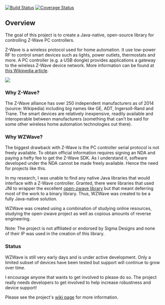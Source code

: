 [![Build Status](https://travis-ci.org/whizzosoftware/WZWave.svg)](https://travis-ci.org/whizzosoftware/WZWave)
[![Coverage Status](https://coveralls.io/repos/whizzosoftware/WZWave/badge.svg)](https://coveralls.io/r/whizzosoftware/WZWave)

## Overview

The goal of this project is to create a Java-native, open-source library for controlling Z-Wave
PC controllers.

Z-Wave is a wireless protocol used for home automation. It use low-power RF to control smart devices such as
lights, power outlets, thermostats and more. A PC controller (e.g. a USB dongle) provides applications a gateway
to the wireless Z-Wave device network. More information can be found at
[this Wikipedia article](http://en.wikipedia.org/wiki/Z-Wave).

![](https://raw.githubusercontent.com/whizzosoftware/WZWave/master/wzwave.jpg)

### Why Z-Wave?

The Z-Wave alliance has over 250 independent manufacturers as of 2014 (source: Wikipedia) including big names like
GE, ADT, Ingersoll-Rand and Trane. The smart devices are relatively inexpensive, readily available and interoperable
between manufacturers (something that can't be said for some other wireless home automation technologies out there).

### Why WZWave?

The biggest drawback with Z-Wave is the PC controller serial protocol is not freely available. To obtain official
information requires signing an NDA and paying a hefty fee to get the Z-Wave SDK. As I understand it, software
developed under the NDA cannot be made freely available. Hence the need for projects like this.

In my research, I was unable to find any native Java libraries that would interface with a Z-Wave controller. Granted,
there were libraries that used JNI to wrapper the excellent
[open-zwave library](https://code.google.com/p/open-zwave/) but that meant deferring most of the work to a binary
library. Thus, WZWave was created to be a fully Java-native solution.

WZWave was created using a combination of studying online resources, studying the open-zwave project as well as
copious amounts of reverse engineering.

Note: The project is not affiliated or endorsed by Sigma Designs and none of their IP was used in the creation of this
library.

### Status

WZWave is still very early days and is under active development. Only a limited subset of devices have been tested
but support will continue to grow over time.

I encourage anyone that wants to get involved to please do so. The project really needs developers to get involved
to help increase robustness and device support!

Please see the project's [wiki page](https://whizzosoftware.atlassian.net/wiki/display/WZWAV/WZWave+Home) for more
information.


